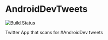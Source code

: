 # AndroidDevTweets

[![Build Status](https://travis-ci.org/jackSzm/AndroidDevTweets.svg?branch=master)](https://travis-ci.org/jackSzm/AndroidDevTweets)

Twitter App that scans for #AndroidDev tweets

